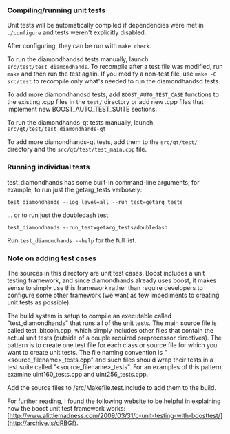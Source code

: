 ### Compiling/running unit tests

Unit tests will be automatically compiled if dependencies were met in `./configure`
and tests weren't explicitly disabled.

After configuring, they can be run with `make check`.

To run the diamondhandsd tests manually, launch `src/test/test_diamondhands`. To recompile
after a test file was modified, run `make` and then run the test again. If you
modify a non-test file, use `make -C src/test` to recompile only what's needed
to run the diamondhandsd tests.

To add more diamondhandsd tests, add `BOOST_AUTO_TEST_CASE` functions to the existing
.cpp files in the `test/` directory or add new .cpp files that
implement new BOOST_AUTO_TEST_SUITE sections.

To run the diamondhands-qt tests manually, launch `src/qt/test/test_diamondhands-qt`

To add more diamondhands-qt tests, add them to the `src/qt/test/` directory and
the `src/qt/test/test_main.cpp` file.

### Running individual tests

test_diamondhands has some built-in command-line arguments; for
example, to run just the getarg_tests verbosely:

    test_diamondhands --log_level=all --run_test=getarg_tests

... or to run just the doubledash test:

    test_diamondhands --run_test=getarg_tests/doubledash

Run `test_diamondhands --help` for the full list.

### Note on adding test cases

The sources in this directory are unit test cases.  Boost includes a
unit testing framework, and since diamondhands already uses boost, it makes
sense to simply use this framework rather than require developers to
configure some other framework (we want as few impediments to creating
unit tests as possible).

The build system is setup to compile an executable called "test_diamondhands"
that runs all of the unit tests.  The main source file is called
test_bitcoin.cpp, which simply includes other files that contain the
actual unit tests (outside of a couple required preprocessor
directives).  The pattern is to create one test file for each class or
source file for which you want to create unit tests.  The file naming
convention is "<source_filename>_tests.cpp" and such files should wrap
their tests in a test suite called "<source_filename>_tests".  For an
examples of this pattern, examine uint160_tests.cpp and
uint256_tests.cpp.

Add the source files to /src/Makefile.test.include to add them to the build.

For further reading, I found the following website to be helpful in
explaining how the boost unit test framework works:
[http://www.alittlemadness.com/2009/03/31/c-unit-testing-with-boosttest/](http://archive.is/dRBGf).
